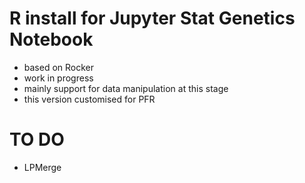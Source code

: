 R install for Jupyter Stat Genetics Notebook
=============================

- based on Rocker
- work in progress
- mainly support for data manipulation at this stage
- this version customised for PFR


TO DO
======

- LPMerge
